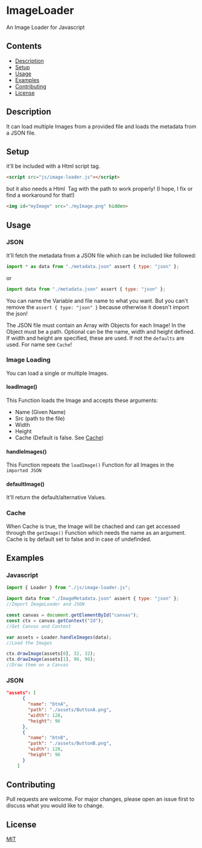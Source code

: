 
# ImageLoader

An Image Loader for Javascript

## Contents

- [Description](#description)
- [Setup](#setup)
- [Usage](#usage)
- [Examples](#examples)
- [Contributing](#contributing)
- [License](#license)


## Description

It can load multiple Images from a provided file and loads the metadata from a JSON file.

## Setup

it'll be included with a Html script tag.

```html
<script src="js/image-loader.js"></script>
```

but it also needs a Html <img> Tag with the path to work properly! (I hope, I fix or find a workaround for that!)

```html
<img id="myImage" src="./myImage.png" hidden>
```

## Usage

### JSON
It'll fetch the metadata from a JSON file which can be included like followed:
```javascript
import * as data from "./metadata.json" assert { type: "json" };
```
or

```javascript
import data from "./metadata.json" assert { type: "json" };
```
You can name the Variable and file name to what you want. But you can't remove the `assert { type: "json" }` because otherwise it doesn't import the json!

The JSON file must contain an Array with Objects for each Image! In the Object must be a path. Optional can be the name, width and height defined. If width and height are specified, these are used. If not the `defaults` are used. For name see `Cache`!

### Image Loading
You can load a single or multiple Images. 

#### loadImage()
This Function loads the Image and accepts these arguments:

- Name (Given Name)
- Src (path to the file)
- Width
- Height
- Cache (Default is false. See [Cache](#cache))

#### handleImages()
This Function repeats the `loadImage()` Function for all Images in the `imported JSON`

#### defaultImage()
It'll return the default/alternative Values.

### Cache
When Cache is true, the Image will be chached and can get accessed through the `getImage()` Function which needs the name as an argument. Cache is by default set to false and in case of undefinded.


## Examples

### Javascript
```javascript
import { Loader } from "./js/image-loader.js";

import data from "./ImageMetadata.json" assert { type: "json" };
//Import ImageLoader and JSON

const canvas = document.getElementById("canvas");
const ctx = canvas.getContext("2d");
//Get Canvas and Context

var assets = Loader.handleImages(data); 
//Load the Images

ctx.drawImage(assets[0], 32, 32);
ctx.drawImage(assets[1], 96, 96);
//Draw them on a Canvas
```
### JSON
```json
"assets": [
      {
        "name": "btnA",
        "path": "./assets/ButtonA.png",
        "width": 128,
        "height": 96
      },
      {
        "name": "btnB",
        "path": "./assets/ButtonB.png",
        "width": 128,
        "height": 96
      }
    ]
```
## Contributing

Pull requests are welcome. For major changes, please open an issue first
to discuss what you would like to change.

## License

[MIT](https://choosealicense.com/licenses/mit/)
